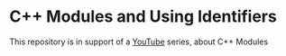 # C++ Modules and Using Identifiers
This repository is in support of a [YouTube](https://www.youtube.com/watch?v=b1iKduyPiJE&list=PLVwTYwpsQZ9tsUK-HvRdSkOFImNDLHrUp&index=2)
series, about C++ Modules
